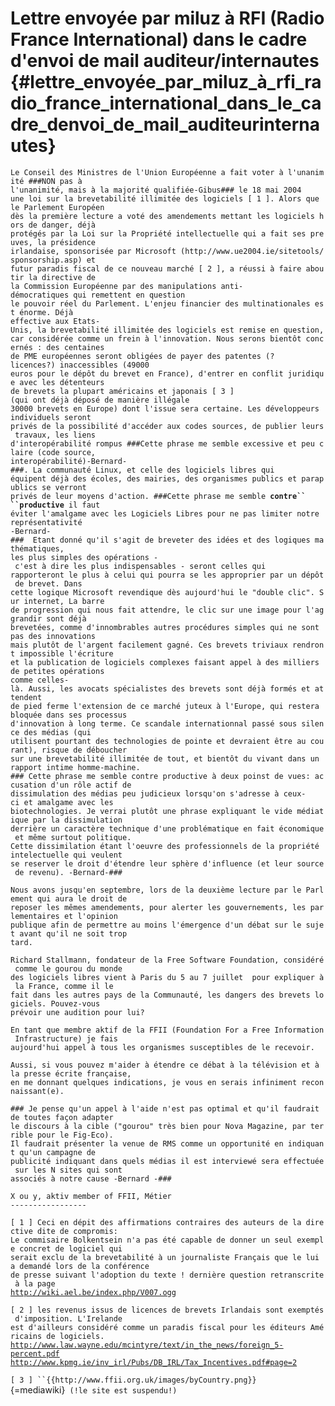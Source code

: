 # Lettre envoyée par miluz à RFI (Radio France International) dans le cadre d\'envoi de mail auditeur/internautes {#lettre_envoyée_par_miluz_à_rfi_radio_france_international_dans_le_cadre_denvoi_de_mail_auditeurinternautes}

`Le Conseil des Ministres de l'Union Européenne a fait voter à l'unanimité ###NON pas à`\
`l'unanimité, mais à la majorité qualifiée-Gibus### le 18 mai 2004`\
`une loi sur la brevetabilité illimitée des logiciels [ 1 ]. Alors que le Parlement Européen`\
`dès la première lecture a voté des amendements mettant les logiciels hors de danger, déjà`\
`protégés par la Loi sur la Propriété intellectuelle qui a fait ses preuves, la présidence`\
`irlandaise, sponsorisée par Microsoft (http://www.ue2004.ie/sitetools/sponsorship.asp) et`\
`futur paradis fiscal de ce nouveau marché [ 2 ], a réussi à faire aboutir la directive de`\
`la Commission Européenne par des manipulations anti-démocratiques qui remettent en question`\
`le pouvoir réel du Parlement. L'enjeu financier des multinationales est énorme. Déjà`\
`effective aux Etats-Unis, la brevetabilité illimitée des logiciels est remise en question,`\
`car considérée comme un frein à l'innovation. Nous serons bientôt concernés : des centaines`\
`de PME européennes seront obligées de payer des patentes (?licences?) inaccessibles (49000`\
`euros pour le dépôt du brevet en France), d'entrer en conflit juridique avec les détenteurs`\
`de brevets la plupart américains et japonais [ 3 ](qui ont déjà déposé de manière illégale`\
`30000 brevets en Europe) dont l'issue sera certaine. Les développeurs individuels seront`\
`privés de la possibilité d'accéder aux codes sources, de publier leurs travaux, les liens`\
`d'interopérabilité rompus ###Cette phrase me semble excessive et peu claire (code source,`\
`interopérabilité)-Bernard-###. La communauté Linux, et celle des logiciels libres qui`\
`équipent déjà des écoles, des mairies, des organismes publics et parapublics se verront`\
`privés de leur moyens d'action. ###Cette phrase me semble `**`contre`` ``productive`**` il faut`\
`éviter l'amalgame avec les Logiciels Libres pour ne pas limiter notre représentativité`\
`-Bernard-###  Etant donné qu'il s'agit de breveter des idées et des logiques mathématiques,`\
`les plus simples des opérations - c'est à dire les plus indispensables - seront celles qui`\
`rapporteront le plus à celui qui pourra se les approprier par un dépôt de brevet. Dans`\
`cette logique Microsoft revendique dès aujourd'hui le "double clic". Sur internet, La barre`\
`de progression qui nous fait attendre, le clic sur une image pour l'aggrandir sont déjà`\
`brevetées, comme d'innombrables autres procédures simples qui ne sont pas des innovations`\
`mais plutôt de l'argent facilement gagné. Ces brevets triviaux rendront impossible l'écriture`\
`et la publication de logiciels complexes faisant appel à des milliers de petites opérations`\
`comme celles-là. Aussi, les avocats spécialistes des brevets sont déjà formés et attendent`\
`de pied ferme l'extension de ce marché juteux à l'Europe, qui restera bloquée dans ses processus`\
`d'innovation à long terme. Ce scandale internationnal passé sous silence des médias (qui`\
`utilisent pourtant des technologies de pointe et devraient être au courant), risque de déboucher`\
`sur une brevetabilité illimitée de tout, et bientôt du vivant dans un rapport intime homme-machine.`\
`### Cette phrase me semble contre productive à deux poinst de vues: accusation d'un rôle actif de`\
`dissimulation des médias peu judicieux lorsqu'on s'adresse à ceux-ci et amalgame avec les`\
`biotechnologies. Je verrai plutôt une phrase expliquant le vide médiatique par la dissimulation`\
`derrière un caractère technique d'une problématique en fait économique et même surtout politique.`\
`Cette dissimilation étant l'oeuvre des professionnels de la propriété intelectuelle qui veulent`\
`se reserver le droit d'étendre leur sphère d'influence (et leur source de revenu). -Bernard-###`

`Nous avons jusqu'en septembre, lors de la deuxième lecture par le Parlement qui aura le droit de`\
`reposer les mêmes amendements, pour alerter les gouvernements, les parlementaires et l'opinion`\
`publique afin de permettre au moins l'émergence d'un débat sur le sujet avant qu'il ne soit trop`\
`tard.`

`Richard Stallmann, fondateur de la Free Software Foundation, considéré comme le gourou du monde`\
`des logiciels libres vient à Paris du 5 au 7 juillet  pour expliquer à la France, comme il le`\
`fait dans les autres pays de la Communauté, les dangers des brevets logiciels. Pouvez-vous`\
`prévoir une audition pour lui? `

`En tant que membre aktif de la FFII (Foundation For a Free Information Infrastructure) je fais`\
`aujourd'hui appel à tous les organismes susceptibles de le recevoir.`

`Aussi, si vous pouvez m'aider à étendre ce débat à la télévision et à la presse écrite française,`\
`en me donnant quelques indications, je vous en serais infiniment reconnaissant(e).`

`### Je pense qu'un appel à l'aide n'est pas optimal et qu'il faudrait de toutes façon adapter`\
`le discours à la cible ("gourou" très bien pour Nova Magazine, par terrible pour le Fig-Eco).`\
`Il faudrait présenter la venue de RMS comme un opportunité en indiquant qu'un campagne de`\
`publicité indiquant dans quels médias il est interviewé sera effectuée sur les N sites qui sont`\
`associés à notre cause -Bernard -###`

`X ou y, aktiv member of FFII, Métier`\
`-----------------`\
` `\
`[ 1 ] Ceci en dépit des affirmations contraires des auteurs de la directive dite de compromis:`\
`Le commisaire Bolkentsein n'a pas été capable de donner un seul exemple concret de logiciel qui`\
`serait exclu de la brevetabilité à un journaliste Français que le lui a demandé lors de la conférence`\
`de presse suivant l'adoption du texte ! dernière question retranscrite à la page`\
[`http://wiki.ael.be/index.php/V007.ogg`](http://wiki.ael.be/index.php/V007.ogg)` `

`[ 2 ] les revenus issus de licences de brevets Irlandais sont exemptés d'imposition. L'Irelande`\
`est d'ailleurs considéré comme un paradis fiscal pour les éditeurs Américains de logiciels.`\
[`http://www.law.wayne.edu/mcintyre/text/in_the_news/foreign_5-percent.pdf`](http://www.law.wayne.edu/mcintyre/text/in_the_news/foreign_5-percent.pdf)\
[`http://www.kpmg.ie/inv_irl/Pubs/DB_IRL/Tax_Incentives.pdf#page=2`](http://www.kpmg.ie/inv_irl/Pubs/DB_IRL/Tax_Incentives.pdf#page=2)

`[ 3 ] ``{{http://www.ffii.org.uk/images/byCountry.png}}`{=mediawiki}` (!le site est suspendu!)`
